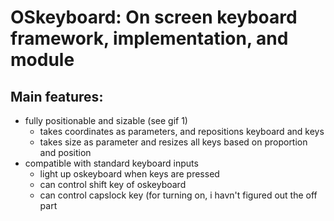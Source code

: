 # OSkeyboard: On screen keyboard framework, implementation, and module

## Main features:
  - fully positionable and sizable (see gif 1)
    - takes coordinates as parameters, and repositions keyboard and keys
    - takes size as parameter and resizes all keys based on proportion and position
  - compatible with standard keyboard inputs
    - light up oskeyboard when keys are pressed
    - can control shift key of oskeyboard
    - can control capslock key (for turning on, i havn't figured out the off part
